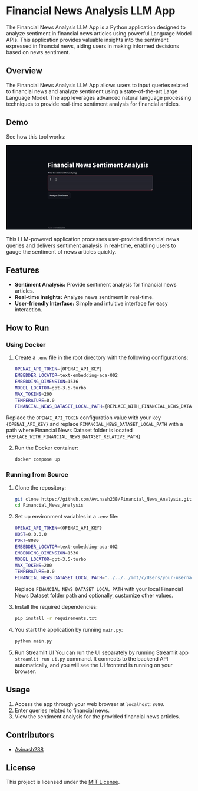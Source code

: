 # Financial News Analysis LLM App

The Financial News Analysis LLM App is a Python application designed to analyze sentiment in financial news articles using powerful Language Model APIs. This application provides valuable insights into the sentiment expressed in financial news, aiding users in making informed decisions based on news sentiment.

## Overview

The Financial News Analysis LLM App allows users to input queries related to financial news and analyze sentiment using a state-of-the-art Large Language Model. The app leverages advanced natural language processing techniques to provide real-time sentiment analysis for financial articles.

## Demo
See how this tool works:

![Watch the Financial News Analysis LLM App demo](Financial_News_Analysis.gif)

This LLM-powered application processes user-provided financial news queries and delivers sentiment analysis in real-time, enabling users to gauge the sentiment of news articles quickly.

## Features

- **Sentiment Analysis:** Provide sentiment analysis for financial news articles.
- **Real-time Insights:** Analyze news sentiment in real-time.
- **User-friendly Interface:** Simple and intuitive interface for easy interaction.

## How to Run

### Using Docker

1. Create a `.env` file in the root directory with the following configurations:
    ```bash
    OPENAI_API_TOKEN={OPENAI_API_KEY}
    EMBEDDER_LOCATOR=text-embedding-ada-002
    EMBEDDING_DIMENSION=1536
    MODEL_LOCATOR=gpt-3.5-turbo
    MAX_TOKENS=200
    TEMPERATURE=0.0
    FINANCIAL_NEWS_DATASET_LOCAL_PATH={REPLACE_WITH_FINANCIAL_NEWS_DATASET_RELATIVE_PATH}
    ```
 Replace the `OPENAI_API_TOKEN` configuration value with your key `{OPENAI_API_KEY}` and replace `FINANCIAL_NEWS_DATASET_LOCAL_PATH` with a path where Financial News Dataset folder is located `{REPLACE_WITH_FINANCIAL_NEWS_DATASET_RELATIVE_PATH}`

2. Run the Docker container:
    ```bash
    docker compose up
    ```

### Running from Source

1. Clone the repository:
    ```bash
    git clone https://github.com/Avinash238/Financial_News_Analysis.git
    cd Financial_News_Analysis
    ```

2. Set up environment variables in a `.env` file:
    ```bash
    OPENAI_API_TOKEN={OPENAI_API_KEY}
    HOST=0.0.0.0
    PORT=8080
    EMBEDDER_LOCATOR=text-embedding-ada-002
    EMBEDDING_DIMENSION=1536
    MODEL_LOCATOR=gpt-3.5-turbo
    MAX_TOKENS=200
    TEMPERATURE=0.0
    FINANCIAL_NEWS_DATASET_LOCAL_PATH="../../../mnt/c/Users/your-username/Documents/Financial_News_Dataset"
    ```
    Replace `FINANCIAL_NEWS_DATASET_LOCAL_PATH` with your local Financial News Dataset folder path and optionally, customize other values.

3. Install the required dependencies:
    ```bash
    pip install -r requirements.txt
    ```

4. You start the application by running `main.py`:
    ```bash
    python main.py
    ```

5. Run Streamlit UI
You can run the UI separately by running Streamlit app `streamlit run ui.py` command. It connects to the backend API automatically, and you will see the UI frontend is running on your browser.

## Usage

1. Access the app through your web browser at `localhost:8080`.
2. Enter queries related to financial news.
3. View the sentiment analysis for the provided financial news articles.

## Contributors

- [Avinash238](https://github.com/shaileshysk)

## License

This project is licensed under the [MIT License](LICENSE).
